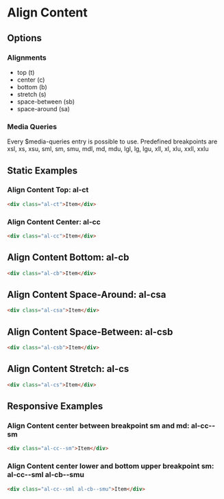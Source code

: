 # Align Content

## Options

### Alignments

- top (t)
- center (c)
- bottom (b)
- stretch (s)
- space-between (sb)
- space-around (sa)

### Media Queries

Every \$media-queries entry is possible to use. Predefined breakpoints are xsl, xs, xsu, sml, sm, smu, mdl, md, mdu, lgl, lg, lgu, xll, xl, xlu, xxll, xxlu

## Static Examples

### Align Content Top: **al-ct**

```html
<div class="al-ct">Item</div>
```

### Align Content Center: **al-cc**

```html
<div class="al-cc">Item</div>
```

## Align Content Bottom: **al-cb**

```html
<div class="al-cb">Item</div>
```

## Align Content Space-Around: **al-csa**

```html
<div class="al-csa">Item</div>
```

## Align Content Space-Between: **al-csb**

```html
<div class="al-csb">Item</div>
```

## Align Content Stretch: **al-cs**

```html
<div class="al-cs">Item</div>
```

## Responsive Examples

### Align Content center between breakpoint sm and md: **al-cc--sm**

```html
<div class="al-cc--sm">Item</div>
```

### Align Content center lower and bottom upper breakpoint sm: **al-cc--sml al-cb--smu**

```html
<div class="al-cc--sml al-cb--smu">Item</div>
```
